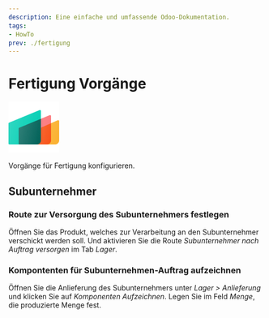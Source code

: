 ```yaml
---
description: Eine einfache und umfassende Odoo-Dokumentation.
tags:
- HowTo
prev: ./fertigung
---
```

# Fertigung Vorgänge
![icons_odoo_mrp](assets/icons_odoo_mrp.png)

Vorgänge für Fertigung konfigurieren.

## Subunternehmer

### Route zur Versorgung des Subunternehmers festlegen

Öffnen Sie das Produkt, welches zur Verarbeitung an den Subunternehmer verschickt werden soll. Und aktivieren Sie die Route *Subunternehmer nach Auftrag versorgen* im Tab *Lager*.

### Kompontenten für Subunternehmen-Auftrag aufzeichnen

Öffnen Sie die Anlieferung des Subunternehmers unter *Lager > Anlieferung* und klicken Sie auf *Komponenten Aufzeichnen*. Legen Sie im Feld *Menge*, die produzierte Menge fest.